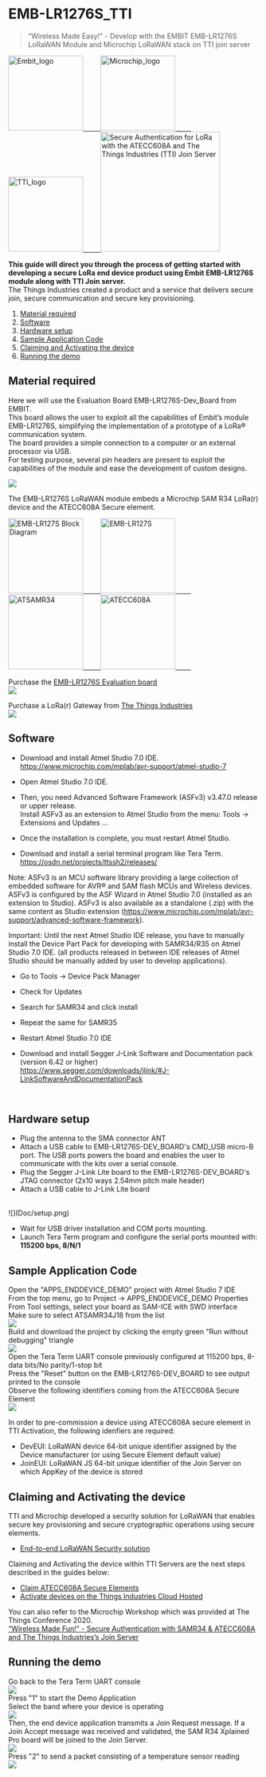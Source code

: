 # EMB-LR1276S_TTI
> “Wireless Made Easy!" - Develop with the EMBIT EMB-LR1276S LoRaWAN Module and Microchip LoRaWAN stack on TTI join server

<p>

<a href="http://www.embit.eu/products/wireless-modules/emb-lr1276s/" target="_blank">
<img border="0" alt="Embit_logo" src"http://www.embit.eu/wp-content/uploads/Embit_round_logo_23.png" width="150">
&nbsp;&nbsp;&nbsp;&nbsp;&nbsp;&nbsp;&nbsp

<a href="https://www.microchip.com/design-centers/security-ics/trust-platform/trust-go/trust-go-lora-secure-authentication-with-join-servers" target="_blank">
<img border="0" alt="Microchip_logo" src="Doc/Microchip_logo.png" width="150">
&nbsp;&nbsp;&nbsp;&nbsp;&nbsp;&nbsp;&nbsp

<a href="https://www.thethingsindustries.com" target="_blank">
<img border="0" alt="TTI_logo" src="Doc/TTI_logo.png" width="150">
&nbsp;&nbsp;&nbsp;&nbsp;&nbsp;&nbsp;&nbsp

<a href="https://youtu.be/eXXl485fbBE" target="_blank">
<img src="https://img.youtube.com/vi/eXXl485fbBE/0.jpg" 
alt="Secure Authentication for LoRa with the ATECC608A and The Things Industries (TTI) Join Server" width="240"></a>

</p>
</a>

**This guide will direct you through the process of getting started with developing a secure LoRa end device product using Embit EMB-LR1276S module along with TTI Join server.**
</br>
The Things Industries created a product and a service that delivers secure join, secure communication and secure key provisioning.

1. [Material required](#step1)
2. [Software](#step2)
3. [Hardware setup](#step3)
4. [Sample Application Code](#step4)
5. [Claiming and Activating the device](#step5)
6. [Running the demo](#step6)

## Material required <a name="step1"></a>

Here we will use the Evaluation Board EMB-LR1276S-Dev_Board from EMBIT.</br>
This board allows the user to exploit all the capabilities of Embit’s module EMB-LR1276S, simplifying the implementation of a prototype of a LoRa® communication system.</br>
The board provides a simple connection to a computer or an external processor via USB. </br>
For testing purpose, several pin headers are present to exploit the capabilities of the module and ease the development of custom designs.</br>

![](Doc/EMB-LR1276S-Dev_Board.png)
</br>

The EMB-LR1276S LoRaWAN module embeds a Microchip SAM R34 LoRa(r) device and the ATECC608A Secure element.</br>
<p>

<a href="http://www.embit.eu/products/wireless-modules/emb-lr1276s/" target="_blank">
<img border="0" alt="EMB-LR127S Block Diagram" src="Doc/EMB-LR1276S_Block_Diagram.png" width="150">
&nbsp;&nbsp;&nbsp;&nbsp;&nbsp;&nbsp;&nbsp

<a href="http://www.embit.eu/products/wireless-modules/emb-lr1276s/" target="_blank">
<img border="0" alt="EMB-LR127S" src="Doc/EMB-LR1276S.png" width="150">
&nbsp;&nbsp;&nbsp;&nbsp;&nbsp;&nbsp;&nbsp

<a href="https://www.microchip.com/wwwproducts/en/ATSAMR34J18" target="_blank">
<img border="0" alt="ATSAMR34" src="Doc/ATSAMR34.png" width="150">
&nbsp;&nbsp;&nbsp;&nbsp;&nbsp;&nbsp;&nbsp

<a href="https://www.microchip.com/wwwproducts/en/ATECC608A-TNGLORA" target="_blank">
<img border="0" alt="ATECC608A" src="Doc/ATECC608A.png" width="150">
&nbsp;&nbsp;&nbsp;&nbsp;&nbsp;&nbsp;&nbsp

</p>
</a>

Purchase the <a href="http://www.embit.eu/products/evaluation-kits/emb-lr1276s-evk/" target="_blank">EMB-LR1276S Evaluation board</a>
</br>
![](Doc/EMB-LR1276S-Dev_Board.png)
</br>

Purchase a LoRa(r) Gateway from <a href="https://www.thethingsindustries.com/technology/hardware#gateway" target="_blank">The Things Industries</a>
</br>
![](Doc/TTI_Hardware.png)
</br>


## Software <a name="step2"></a>

- Download and install Atmel Studio 7.0 IDE. </br>
https://www.microchip.com/mplab/avr-support/atmel-studio-7

- Open Atmel Studio 7.0 IDE. </br>
- Then, you need Advanced Software Framework (ASFv3) v3.47.0 release or upper release. </br>
Install ASFv3 as an extension to Atmel Studio from the menu: Tools -> Extensions and Updates …
- Once the installation is complete, you must restart Atmel Studio. </br>
- Download and install a serial terminal program like Tera Term. </br>
https://osdn.net/projects/ttssh2/releases/

Note: ASFv3 is an MCU software library providing a large collection of embedded software for AVR® and SAM flash MCUs and Wireless devices. ASFv3 is configured by the ASF Wizard in Atmel Studio 7.0 (installed as an extension to Studio). ASFv3 is also available as a standalone (.zip) with the same content as Studio extension (https://www.microchip.com/mplab/avr-support/advanced-software-framework).

Important:
Until the next Atmel Studio IDE release, you have to manually install the Device Part Pack for developing with SAMR34/R35 on Atmel Studio 7.0 IDE.
(all products released in between IDE releases of Atmel Studio should be manually added by user to develop applications).
- Go to Tools -> Device Pack Manager </br>
- Check for Updates </br>
- Search for SAMR34 and click install </br>
- Repeat the same for SAMR35 </br>
- Restart Atmel Studio 7.0 IDE </br>

- Download and install Segger J-Link Software and Documentation pack (version 6.42 or higher)</br>
https://www.segger.com/downloads/jlink/#J-LinkSoftwareAndDocumentationPack
</br>


## Hardware setup <a name="step3"></a>

- Plug the antenna to the SMA connector ANT
- Attach a USB cable to EMB-LR1276S-DEV_BOARD's CMD_USB micro-B port. The USB ports powers the board and enables the user to communicate with the kits over a serial console.
- Plug the Segger J-Link Lite board to the EMB-LR1276S-DEV_BOARD's JTAG connector (2x10 ways 2.54mm pitch male header)
- Attach a USB cable to J-Link Lite board
</br>
![](Doc/setup.png)
</br>

- Wait for USB driver installation and COM ports mounting. </br>
- Launch Tera Term program and configure the serial ports mounted with: **115200 bps, 8/N/1**

## Sample Application Code <a name="step4"></a>

Open the "APPS_ENDDEVICE_DEMO" project with Atmel Studio 7 IDE</br>
From the top menu, go to Project -> APPS_ENDDEVICE_DEMO Properties</br>
From Tool settings, select your board as SAM-ICE with SWD interface</br>
Make sure to select ATSAMR34J18 from the list</br>
![](Doc/J-LINK_PROGRAMMING.png)
</br>
Build and download the project by clicking the empty green "Run without debugging" triangle
</br>
![](Doc/AtmelStudio.png)
</br>
Open the Tera Term UART console previously configured at 115200 bps, 8-data bits/No parity/1-stop bit
</br>
Press the "Reset" button on the EMB-LR1276S-DEV_BOARD to see output printed to the console
</br>
Observe the following identifiers coming from the ATECC608A Secure Element
</br>
![](Doc/UART_Console1.png)
</br>


In order to pre-commission a device using ATECC608A secure element in TTI Activation, the following idenfiers are required:

- DevEUI: LoRaWAN device 64-bit unique identifier assigned by the Device manufacturer (or using Secure Element default value)
- JoinEUI: LoRaWAN JS 64-bit unique identifier of the Join Server on which AppKey of the device is stored


## Claiming and Activating the device <a name="step5"></a>

TTI and Microchip developed a security solution for LoRaWAN that enables secure key provisioning and secure cryptographic operations using secure elements.
</br>
- <a href="https://www.thethingsindustries.com/technology/security-solution" target="_blank">End-to-end LoRaWAN Security solution</a></br>

Claiming and Activating the device within TTI Servers are the next steps described in the guides below:</br>
- <a href="https://enterprise.thethingsstack.io/v3.3.2/guides/claim-atecc608a/" target="_blank">Claim ATECC608A Secure Elements</a></br>
- <a href="https://enterprise.thethingsstack.io/v3.3.2/guides/cloud-hosted/tti-join-server/activate-devices-cloud-hosted/" target="_blank">Activate devices on the Things Industries Cloud Hosted</a></br>

You can also refer to the Microchip Workshop which was provided at The Things Conference 2020.</br>
<a href="https://github.com/MicrochipTech/secure_lorawan_with_tti" target="_blank">“Wireless Made Fun!" - Secure Authentication with SAMR34 & ATECC608A and The Things Industries’s Join Server</a></br>


## Running the demo <a name="step6"></a>

Go back to the Tera Term UART console
</br>
![](Doc/UART_Console2.png)
</br>
Press "1" to start the Demo Application
</br>
Select the band where your device is operating
</br>
![](Doc/UART_Console3.png)
</br>
Then, the end device application transmits a Join Request message. If a Join Accept message was received and validated, the SAM R34 Xplained Pro board will be joined to the Join Server.
</br>
![](Doc/UART_Console4.png)
</br>
Press "2" to send a packet consisting of a temperature sensor reading
</br>
![](Doc/UART_Console5.png)
</br>

